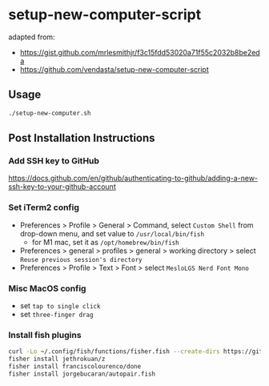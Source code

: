 # setup-new-computer-script

adapted from:

- https://gist.github.com/mrlesmithjr/f3c15fdd53020a71f55c2032b8be2eda
- https://github.com/vendasta/setup-new-computer-script


## Usage

```bash
./setup-new-computer.sh
```

## Post Installation Instructions

### Add SSH key to GitHub

https://docs.github.com/en/github/authenticating-to-github/adding-a-new-ssh-key-to-your-github-account

### Set iTerm2 config

- Preferences > Profile > General > Command, select `Custom Shell` from drop-down menu, and set value to `/usr/local/bin/fish`
  - for M1 mac, set it as `/opt/homebrew/bin/fish`
- Preferences > general > profiles > general > working directory > select `Reuse previous session's directory`
- Preferences > Profile > Text > Font > select `MesloLGS Nerd Font Mono`

### Misc MacOS config

- set `tap to single click`
- set `three-finger drag`

### Install fish plugins

```bash
curl -Lo ~/.config/fish/functions/fisher.fish --create-dirs https://git.io/fisher
fisher install jethrokuan/z
fisher install franciscolourenco/done
fisher install jorgebucaran/autopair.fish
```
